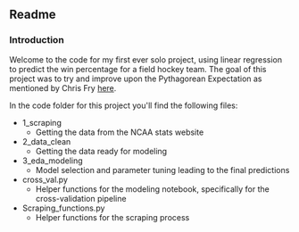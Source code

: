 ## Readme

### Introduction

Welcome to the code for my first ever solo project, using linear regression to predict the win percentage for a field hockey team. The goal of this project was to try and improve upon the Pythagorean Expectation as mentioned by Chris Fry [here](https://chrisfryperformanceanalyst.wordpress.com/2020/05/25/applying-the-pythagorean-expectation-to-ncaa-d1-field-hockey/).

In the code folder for this project you'll find the following files:

* 1_scraping
  * Getting the data from the NCAA stats website
* 2_data_clean
  * Getting the data ready for modeling
* 3_eda_modeling
  * Model selection and parameter tuning leading to the final predictions
* cross_val.py
  * Helper functions for the modeling notebook, specifically for the cross-validation pipeline
* Scraping_functions.py
  * Helper functions for the scraping process
